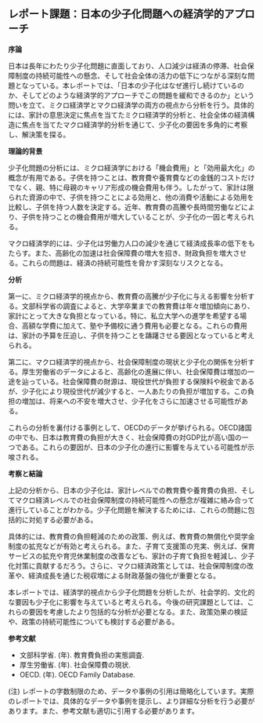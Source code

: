 ## レポート課題：日本の少子化問題への経済学的アプローチ

**序論**

日本は長年にわたり少子化問題に直面しており、人口減少は経済の停滞、社会保障制度の持続可能性への懸念、そして社会全体の活力の低下につながる深刻な問題となっている。本レポートでは、「日本の少子化はなぜ進行し続けているのか、そしてどのような経済学的アプローチでこの問題を緩和できるのか」という問いを立て、ミクロ経済学とマクロ経済学の両方の視点から分析を行う。具体的には、家計の意思決定に焦点を当てたミクロ経済学的分析と、社会全体の経済構造に焦点を当てたマクロ経済学的分析を通じて、少子化の要因を多角的に考察し、解決策を探る。

**理論的背景**

少子化問題の分析には、ミクロ経済学における「機会費用」と「効用最大化」の概念が有用である。子供を持つことは、教育費や養育費などの金銭的コストだけでなく、親、特に母親のキャリア形成の機会費用も伴う。したがって、家計は限られた資源の中で、子供を持つことによる効用と、他の消費や活動による効用を比較し、子供を持つ人数を決定する。近年、教育費の高騰や長時間労働などにより、子供を持つことの機会費用が増大していることが、少子化の一因と考えられる。

マクロ経済学的には、少子化は労働力人口の減少を通じて経済成長率の低下をもたらす。また、高齢化の加速は社会保障費の増大を招き、財政負担を増大させる。これらの問題は、経済の持続可能性を脅かす深刻なリスクとなる。

**分析**

第一に、ミクロ経済学的視点から、教育費の高騰が少子化に与える影響を分析する。文部科学省の調査によると、大学卒業までの教育費は年々増加傾向にあり、家計にとって大きな負担となっている。特に、私立大学への進学を希望する場合、高額な学費に加えて、塾や予備校に通う費用も必要となる。これらの費用は、家計の予算を圧迫し、子供を持つことを躊躇させる要因となっていると考えられる。

第二に、マクロ経済学的視点から、社会保障制度の現状と少子化の関係を分析する。厚生労働省のデータによると、高齢化の進展に伴い、社会保障費は増加の一途を辿っている。社会保障費の財源は、現役世代が負担する保険料や税金であるが、少子化により現役世代が減少すると、一人あたりの負担が増加する。この負担の増加は、将来への不安を増大させ、少子化をさらに加速させる可能性がある。

これらの分析を裏付ける事例として、OECDのデータが挙げられる。OECD諸国の中でも、日本は教育費の負担が大きく、社会保障費の対GDP比が高い国の一つである。これらの要因が、日本の少子化の進行に影響を与えている可能性が示唆される。

**考察と結論**

上記の分析から、日本の少子化は、家計レベルでの教育費や養育費の負担、そしてマクロ経済レベルでの社会保障制度の持続可能性への懸念が複雑に絡み合って進行していることがわかる。少子化問題を解決するためには、これらの問題に包括的に対処する必要がある。

具体的には、教育費の負担軽減のための政策、例えば、教育費の無償化や奨学金制度の拡充などが有効と考えられる。また、子育て支援策の充実、例えば、保育サービスの拡充や育児休業制度の改善なども、家計の子育て負担を軽減し、少子化対策に貢献するだろう。さらに、マクロ経済政策としては、社会保障制度の改革や、経済成長を通じた税収増による財政基盤の強化が重要となる。

本レポートでは、経済学的視点から少子化問題を分析したが、社会学的、文化的な要因も少子化に影響を与えていると考えられる。今後の研究課題としては、これらの要因を考慮したより包括的な分析が必要となる。また、政策効果の検証や、政策の持続可能性についても検討する必要がある。


**参考文献**

* 文部科学省. (年). 教育費負担の実態調査.
* 厚生労働省. (年). 社会保障費の現状.
* OECD. (年).  OECD Family Database.


(注) レポートの字数制限のため、データや事例の引用は簡略化しています。実際のレポートでは、具体的なデータや事例を提示し、より詳細な分析を行う必要があります。また、参考文献も適切に引用する必要があります。
